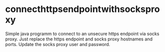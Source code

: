 # connecthttpsendpointwithsocksproxy

Simple java programm to connect to an unsecure https endpoint via socks proxy.
Just replace the https endpoint and socks proxy hostnames and ports. Update the socks proxy user and password.
